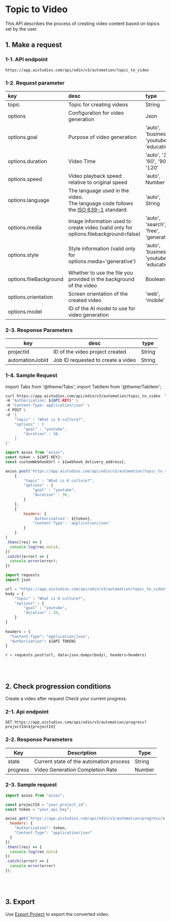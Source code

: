 # Topic to Video

This API describes the process of creating video content based on topics set by the user.
<br/>

## 1. Make a request

### 1-1. API endpoint
```http
https://app.aistudios.com/api/odin/v3/automation/topic_to_video
```

### 1-2. Request parameter
| key | desc | type | required | default | 
| :--- | :--- | :--- | :--- | :--- | 
| topic | Topic for creating videos| String | true | - | 
| options | Configuration for video generation | Json | false | {} |
| options.goal | Purpose of video generation | 'auto', 'business', 'youtube', 'education' | false | 'business' |
| options.duration | Video Time | 'auto', '30', '60', '90', '120' | false | 'auto' |
| options.speed | Video playback speed relative to original speed | 'auto', Number | false | - |
| options.language | The language used in the video. <br/>The language code follows the [ISO 639-1](https://www.loc.gov/standards/iso639-2/php/code_list.php) standard. | 'auto', String | false | - |
| options.media | Image information used to create video (valid only for options.filebackground=false) | 'auto', 'search', 'free', 'generative' | false | - |
| options.style | Style information (valid only for options.media='generative') | 'auto', 'business', 'youtube', 'education' | false | - |
| options.fileBackground | Whether to use the file you provided in the background of the video | Boolean | false | true |
| options.orientation | Screen orientation of the created video | 'web', 'mobile' | false | 'web' |
| options.model | ID of the AI model to use for video generation |  |  |  |

### 2-3. Response Parameters
| key | desc | type |
| --- | --- | --- |
| projectId | ID of the video project created | String |
| automationJobId | Job ID requested to create a video | String | 

### 1-4. Sample Request

import Tabs from '@theme/Tabs';
import TabItem from '@theme/TabItem';

<Tabs>
<TabItem value="curl" label="cURL">

```bash
curl https://app.aistudios.com/api/odin/v3/automation/topic_to_video  \
-H "Authorization: ${API KEY}" \
-H "Content-Type: application/json" \
-X POST \
-d '{
    "topic" : "What is K-culture?",
    "options" : {
        "goal" : "youtube",
        "duration" : 30, 
    }
}'
```

</TabItem>
<TabItem value="js" label="Node.js">

```js
import axios from "axios"; 
const token = ${API KEY};
const customWebhookUrl = ${webhook_delivery_address};

axios.post('https://app.aistudios.com/api/odin/v3/automation/topic_to_video', 
    {
        "topic" : "What is K-culture?",
        "options" : {
            "goal" : "youtube",
            "duration" : 30, 
        }
    }, 
    {
        headers: {
            'Authorization': ${token},
            'Content-Type': 'application/json'
        }
    }
)
.then((res) => {
  console.log(res.data);
})
.catch((error) => {
  console.error(error);
})
```

</TabItem>
<TabItem value="py" label="Python">

```py
import requests
import json

url = "https://app.aistudios.com/api/odin/v3/automation/topic_to_video"
body = {
    "topic" : "What is K-culture?",
    "options" : {
        "goal" : "youtube",
        "duration" : 30, 
    }
}
    
headers = {
  "Content-Type": "application/json",
  "Authorization": ${API TOKEN}
}

r = requests.post(url, data=json.dumps(body), headers=headers)
```

</TabItem>
</Tabs>

<br/>
<br/>

## 2. Check progression conditions
Create a video after request Check your current progress.

### 2-1. Api endpoint
```http
GET https://app.aistudios.com/api/odin/v3/automation/progress?projectId=${projectId}
```

### 2-2. Response Parameters
| Key | Description | Type |
| --- | --- | --- |
| state | Current state of the automation process | String |
| progress | Video Generation Completion Rate | Number |

### 2-3. Sample request
```jsx
import axios from "axios";

const projectId = "your_project_id";
const token = "your_api_key";

axios.get(`https://app.aistudios.com/api/odin/v3/automation/progress/${projectId}`, {}, {
  headers: {
    "Authorization": token,
    "Content-Type": "application/json"
  }
})
.then((res) => {
  console.log(res.data)
})
.catch((error) => {
  console.error(error)
});
```
<br/>
<br/>

## 3. Export
Use [Export Project](/aistudioV3/reference/export-project) to export the converted video.
